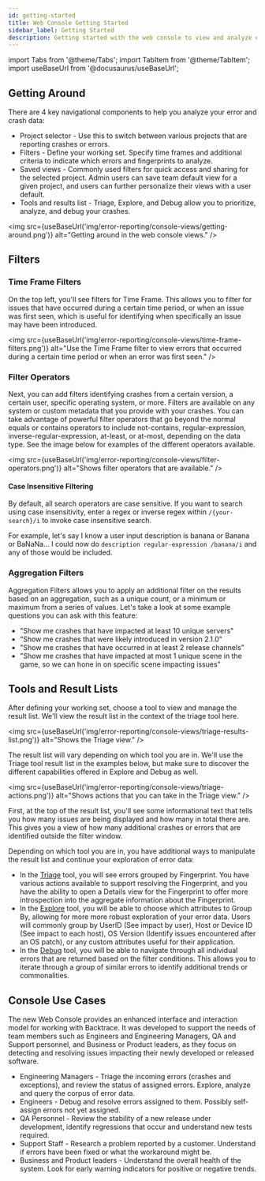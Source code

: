```yaml
---
id: getting-started
title: Web Console Getting Started
sidebar_label: Getting Started
description: Getting started with the web console to view and analyze error and crash data.
---
```

import Tabs from '@theme/Tabs';
import TabItem from '@theme/TabItem';
import useBaseUrl from '@docusaurus/useBaseUrl';

## Getting Around
There are 4 key navigational components to help you analyze your error and crash data:
- Project selector - Use this to switch between various projects that are reporting crashes or errors.
- Filters - Define your working set. Specify time frames and additional criteria to indicate which errors and fingerprints to analyze.
- Saved views - Commonly used filters for quick access and sharing for the selected project. Admin users can save team default view for a given project, and users can further personalize their views with a user default.
- Tools and results list - Triage, Explore, and Debug allow you to prioritize, analyze, and debug your crashes.

<img src={useBaseUrl('img/error-reporting/console-views/getting-around.png')} alt="Getting around in the web console views." />

## Filters
### Time Frame Filters
On the top left, you'll see filters for Time Frame. This allows you to filter for issues that have occurred during a certain time period, or when an issue was first seen, which is useful for identifying when specifically an issue may have been introduced.

<img src={useBaseUrl('img/error-reporting/console-views/time-frame-filters.png')} alt="Use the Time Frame filter to view errors that occurred during a certain time period or when an error was first seen." />

### Filter Operators
Next, you can add filters identifying crashes from a certain version, a certain user, specific operating system, or more. Filters are available on any system or custom metadata that you provide with your crashes. You can take advantage of powerful filter operators that go beyond the normal equals or contains operators to include not-contains, regular-expression, inverse-regular-expression, at-least, or at-most, depending on the data type. See the image below for examples of the different operators available.

<img src={useBaseUrl('img/error-reporting/console-views/filter-operators.png')} alt="Shows filter operators that are available." />

#### Case Insensitive Filtering
By default, all search operators are case sensitive. If you want to search using case insensitivity, enter a regex or inverse regex within `/{your-search}/i` to invoke case insensitive search.

For example, let's say I know a user input description is banana or Banana or BaNaNa... I could now do `description regular-expression /banana/i` and any of those would be included.

### Aggregation Filters
Aggregation Filters allows you to apply an additional filter on the results based on an aggregation, such as a unique count, or a minimum or maximum from a series of values. Let's take a look at some example questions you can ask with this feature:
- "Show me crashes that have impacted at least 10 unique servers"
- “Show me crashes that were likely introduced in version 2.1.0”
- "Show me crashes that have occurred in at least 2 release channels”
- "Show me crashes that have impacted at most 1 unique scene in the game, so we can hone in on specific scene impacting issues"

## Tools and Result Lists
After defining your working set, choose a tool to view and manage the result list. We'll view the result list in the context of the triage tool here.

<img src={useBaseUrl('img/error-reporting/console-views/triage-results-list.png')} alt="Shows the Triage view." />

The result list will vary depending on which tool you are in. We'll use the Triage tool result list in the examples below, but make sure to discover the different capabilities offered in Explore and Debug as well.

<img src={useBaseUrl('img/error-reporting/console-views/triage-actions.png')} alt="Shows actions that you can take in the Triage view." />

First, at the top of the result list, you'll see some informational text that tells you how many issues are being displayed and how many in total there are. This gives you a view of how many additional crashes or errors that are identified outside the filter window.

Depending on which tool you are in, you have additional ways to manipulate the result list and continue your exploration of error data:
- In the [Triage](/error-reporting/web-console/triage) tool, you will see errors grouped by Fingerprint. You have various actions available to support resolving the Fingerprint, and you have the ability to open a Details view for the Fingerprint to offer more introspection into the aggregate information about the Fingerprint.
- In the [Explore](/error-reporting/web-console/explore) tool, you will be able to choose which attributes to Group By, allowing for more more robust exploration of your error data. Users will commonly group by UserID (See impact by user), Host or Device ID (See impact to each host), OS Version (Identify issues encountered after an OS patch), or any custom attributes useful for their application.
- In the [Debug](/error-reporting/web-console/debug) tool, you will be able to navigate through all individual errors that are returned based on the filter conditions. This allows you to iterate through a group of similar errors to identify additional trends or commonalities.

## Console Use Cases
The new Web Console provides an enhanced interface and interaction model for working with Backtrace. It was developed to support the needs of team members such as Engineers and Engineering Managers, QA and Support personnel, and Business or Product leaders, as they focus on detecting and resolving issues impacting their newly developed or released software.
- Engineering Managers - Triage the incoming errors (crashes and exceptions), and review the status of assigned errors. Explore, analyze and query the corpus of error data.
- Engineers - Debug and resolve errors assigned to them. Possibly self-assign errors not yet assigned.
- QA Personnel - Review the stability of a new release under development, identify regressions that occur and understand new tests required.
- Support Staff - Research a problem reported by a customer. Understand if errors have been fixed or what the workaround might be.
- Business and Product leaders - Understand the overall health of the system. Look for early warning indicators for positive or negative trends.

